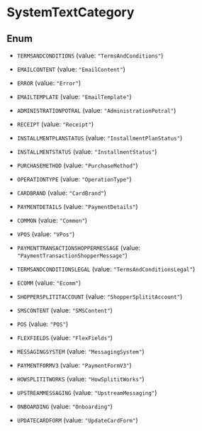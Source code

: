 
# SystemTextCategory

## Enum


* `TERMSANDCONDITIONS` (value: `"TermsAndConditions"`)

* `EMAILCONTENT` (value: `"EmailContent"`)

* `ERROR` (value: `"Error"`)

* `EMAILTEMPLATE` (value: `"EmailTemplate"`)

* `ADMINISTRATIONPOTRAL` (value: `"AdministrationPotral"`)

* `RECEIPT` (value: `"Receipt"`)

* `INSTALLMENTPLANSTATUS` (value: `"InstallmentPlanStatus"`)

* `INSTALLMENTSTATUS` (value: `"InstallmentStatus"`)

* `PURCHASEMETHOD` (value: `"PurchaseMethod"`)

* `OPERATIONTYPE` (value: `"OperationType"`)

* `CARDBRAND` (value: `"CardBrand"`)

* `PAYMENTDETAILS` (value: `"PaymentDetails"`)

* `COMMON` (value: `"Common"`)

* `VPOS` (value: `"VPos"`)

* `PAYMENTTRANSACTIONSHOPPERMESSAGE` (value: `"PaymentTransactionShopperMessage"`)

* `TERMSANDCONDITIONSLEGAL` (value: `"TermsAndConditionsLegal"`)

* `ECOMM` (value: `"Ecomm"`)

* `SHOPPERSPLITITACCOUNT` (value: `"ShopperSplititAccount"`)

* `SMSCONTENT` (value: `"SMSContent"`)

* `POS` (value: `"POS"`)

* `FLEXFIELDS` (value: `"FlexFields"`)

* `MESSAGINGSYSTEM` (value: `"MessagingSystem"`)

* `PAYMENTFORMV3` (value: `"PaymentFormV3"`)

* `HOWSPLITITWORKS` (value: `"HowSplititWorks"`)

* `UPSTREAMMESSAGING` (value: `"UpstreamMessaging"`)

* `ONBOARDING` (value: `"Onboarding"`)

* `UPDATECARDFORM` (value: `"UpdateCardForm"`)



